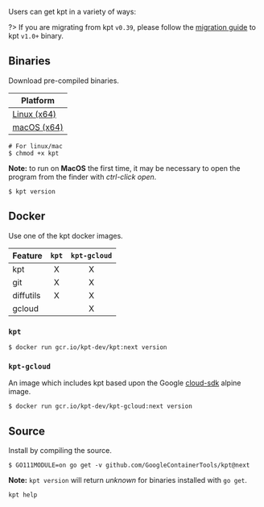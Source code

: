 Users can get kpt in a variety of ways:

?> If you are migrating from kpt `v0.39`, please follow the [migration guide] to kpt `v1.0+` binary.

## Binaries

Download pre-compiled binaries.

| Platform
| ------------------------
| [Linux (x64)][linux]
| [macOS (x64)][darwin]

```shell
# For linux/mac
$ chmod +x kpt
```

**Note:** to run on **MacOS** the first time, it may be necessary to open the
program from the finder with *ctrl-click open*.

```shell
$ kpt version
```

<!-- gcloud and homebrew are not yet available for builds from the next branch. 
## gcloud

Install with gcloud.

```shell
$ gcloud components install kpt
```

```shell
$ kpt version
```

The version of kpt installed using `gcloud` may not be the latest released version.

## Homebrew

Install the latest release with Homebrew on MacOS

```shell
$ brew tap GoogleContainerTools/kpt https://github.com/GoogleContainerTools/kpt.git
$ brew install kpt
```

```shell
$ kpt version
```
-->
## Docker

Use one of the kpt docker images.

| Feature   | `kpt` | `kpt-gcloud` |
| --------- |:-----:|:------------:|
| kpt       | X     | X            |
| git       | X     | X            |
| diffutils | X     | X            |
| gcloud    |       | X            |

### `kpt`

```shell
$ docker run gcr.io/kpt-dev/kpt:next version
```

### `kpt-gcloud`

An image which includes kpt based upon the Google [cloud-sdk] alpine image.

```shell
$ docker run gcr.io/kpt-dev/kpt-gcloud:next version
```

## Source

Install by compiling the source.

```shell
$ GO111MODULE=on go get -v github.com/GoogleContainerTools/kpt@next
```

**Note:** `kpt version` will return *unknown* for binaries installed
with `go get`.

```shell
kpt help
```

[gcr.io/kpt-dev/kpt]: https://console.cloud.google.com/gcr/images/kpt-dev/GLOBAL/kpt?gcrImageListsize=30
[gcr.io/kpt-dev/kpt-gcloud]: https://console.cloud.google.com/gcr/images/kpt-dev/GLOBAL/kpt-gcloud?gcrImageListsize=30
[cloud-sdk]: https://github.com/GoogleCloudPlatform/cloud-sdk-docker
[linux]: https://github.com/GoogleContainerTools/kpt/releases/download/v1.0.0-alpha.4/kpt_linux_amd64
[darwin]: https://github.com/GoogleContainerTools/kpt/releases/download/v1.0.0-alpha.4/kpt_darwin_amd64
[migration guide]: /installation/migration
